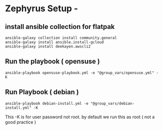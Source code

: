 # Zephyrus Setup - 

## install ansible collection for flatpak
```
ansible-galaxy collection install community.general
ansible-galaxy install ansible.install-gcloud
ansible-galaxy install deekayen.awscli2
```

## Run the playbook ( opensuse ) 

```
ansible-playbook opensuse-playbook.yml -e "@group_vars/opensuse.yml" -K
```

## Run Playbook ( debian )
```
ansible-playbook debian-install.yml -e "@group_vars/debian-install.yml" -K
```

This -K is for user password not root. by default we run this as root ( not a good practice )
